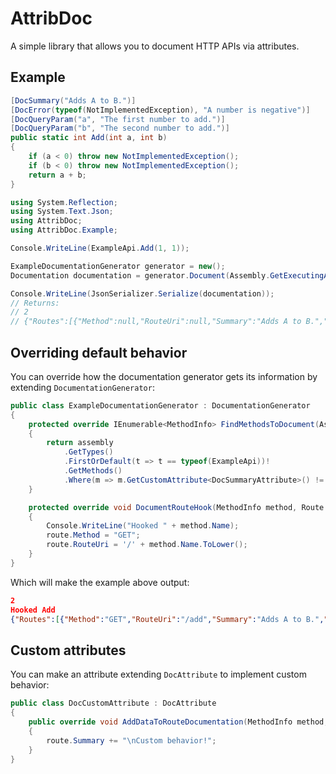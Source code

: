 # AttribDoc

A simple library that allows you to document HTTP APIs via attributes.

## Example
```csharp
[DocSummary("Adds A to B.")]
[DocError(typeof(NotImplementedException), "A number is negative")]
[DocQueryParam("a", "The first number to add.")]
[DocQueryParam("b", "The second number to add.")]
public static int Add(int a, int b)
{
    if (a < 0) throw new NotImplementedException();
    if (b < 0) throw new NotImplementedException();
    return a + b;
}
```

```csharp
using System.Reflection;
using System.Text.Json;
using AttribDoc;
using AttribDoc.Example;

Console.WriteLine(ExampleApi.Add(1, 1));

ExampleDocumentationGenerator generator = new();
Documentation documentation = generator.Document(Assembly.GetExecutingAssembly());

Console.WriteLine(JsonSerializer.Serialize(documentation));
// Returns:
// 2
// {"Routes":[{"Method":null,"RouteUri":null,"Summary":"Adds A to B.","AuthenticationRequired":false,"Parameters":[{"Name":"a","Type":1,"Summary":"The first number to add."},{"Name":"b","Type":1,"Summary":"The second number to add."}],"PotentialErrors":[{"Name":"NotImplementedException","OccursWhen":"A number is negative"}]}]}
```

## Overriding default behavior
You can override how the documentation generator gets its information by extending `DocumentationGenerator`:
```csharp
public class ExampleDocumentationGenerator : DocumentationGenerator
{
    protected override IEnumerable<MethodInfo> FindMethodsToDocument(Assembly assembly)
    {
        return assembly
            .GetTypes()
            .FirstOrDefault(t => t == typeof(ExampleApi))!
            .GetMethods()
            .Where(m => m.GetCustomAttribute<DocSummaryAttribute>() != null);
    }

    protected override void DocumentRouteHook(MethodInfo method, Route route)
    {
        Console.WriteLine("Hooked " + method.Name);
        route.Method = "GET";
        route.RouteUri = '/' + method.Name.ToLower();
    }
}
```

Which will make the example above output:

```json lines
2
Hooked Add
{"Routes":[{"Method":"GET","RouteUri":"/add","Summary":"Adds A to B.","AuthenticationRequired":false,"Parameters":[{"Name":"a","Type":1,"Summary":"The first number to add."},{"Name":"b","Type":1,"Summary":"The second number to add."}],"PotentialErrors":[{"Name":"NotImplementedException","OccursWhen":"A number is negative"}]}]}
```

## Custom attributes

You can make an attribute extending `DocAttribute` to implement custom behavior:

```csharp
public class DocCustomAttribute : DocAttribute
{
    public override void AddDataToRouteDocumentation(MethodInfo method, Route route)
    {
        route.Summary += "\nCustom behavior!";
    }
}
```